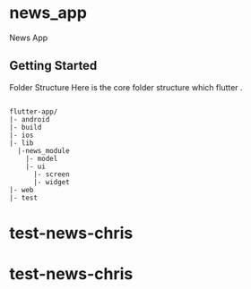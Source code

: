 # news_app

News App

## Getting Started

Folder Structure
Here is the core folder structure which flutter .
```

flutter-app/
|- android
|- build
|- ios
|- lib
  |-news_module
    |- model
    |- ui
      |- screen
      |- widget
|- web
|- test
```
# test-news-chris
# test-news-chris
